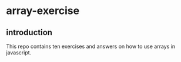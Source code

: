 # array-exercise

## introduction
This repo contains ten exercises and answers on how to use arrays in javascript.
